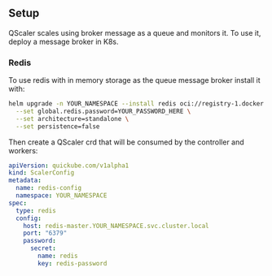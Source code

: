 ## Setup

QScaler scales using broker message as a queue and monitors it. To use it, deploy a message broker in K8s.

### Redis

To use redis with in memory storage as the queue message broker install it with:

```bash
helm upgrade -n YOUR_NAMESPACE --install redis oci://registry-1.docker.io/bitnamicharts/redis \
  --set global.redis.password=YOUR_PASSWORD_HERE \
  --set architecture=standalone \
  --set persistence=false
```


Then create a QScaler crd that will be consumed by the controller and workers:

```yaml
apiVersion: quickube.com/v1alpha1
kind: ScalerConfig
metadata:
  name: redis-config
  namespace: YOUR_NAMESPACE
spec:
  type: redis
  config:
    host: redis-master.YOUR_NAMESPACE.svc.cluster.local
    port: "6379"
    password:
      secret:
        name: redis
        key: redis-password
```
